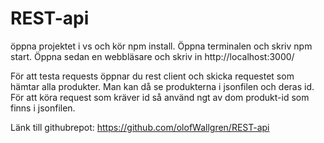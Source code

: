 # REST-api

öppna projektet i vs och kör npm install.
Öppna terminalen och skriv npm start.
Öppna sedan en webbläsare och skriv in http://localhost:3000/

För att testa requests öppnar du rest client och skicka requestet som hämtar alla produkter.
Man kan då se produkterna i jsonfilen och deras id.
För att köra request som kräver id så använd ngt av dom produkt-id som finns i jsonfilen.

Länk till githubrepot: https://github.com/olofWallgren/REST-api
